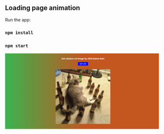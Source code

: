 ## Loading page animation 

Run the app:
### `npm install`
### `npm start`

![React Loading Page](./src/react-loading.png)